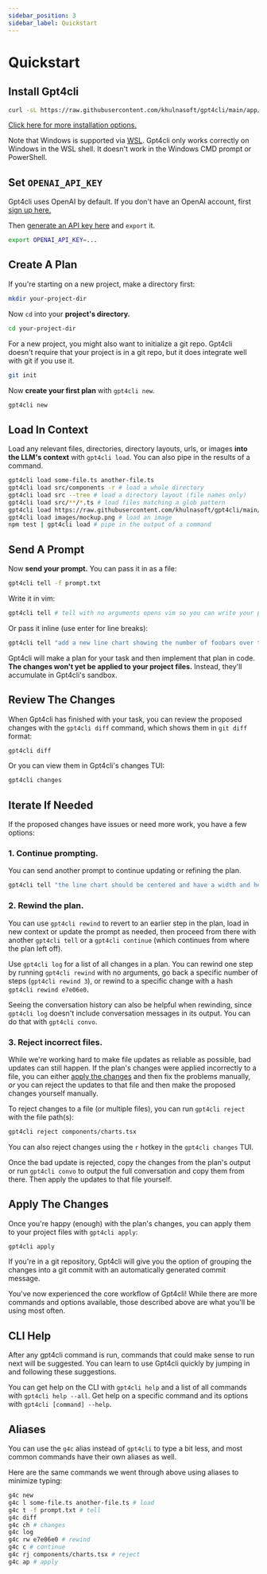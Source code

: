 ```yaml
---
sidebar_position: 3
sidebar_label: Quickstart
---
```


# Quickstart

## Install Gpt4cli

```bash
curl -sL https://raw.githubusercontent.com/khulnasoft/gpt4cli/main/app/cli/install.sh | bash
```

[Click here for more installation options.](./install.md)

Note that Windows is supported via [WSL](https://learn.microsoft.com/en-us/windows/wsl/about). Gpt4cli only works correctly on Windows in the WSL shell. It doesn't work in the Windows CMD prompt or PowerShell.


## Set `OPENAI_API_KEY`

Gpt4cli uses OpenAI by default. If you don't have an OpenAI account, first [sign up here.](https://platform.openai.com/signup)

Then [generate an API key here](https://platform.openai.com/account/api-keys) and `export` it.

```bash
export OPENAI_API_KEY=...
```

## Create A Plan

If you're starting on a new project, make a directory first:

```bash
mkdir your-project-dir
```

Now `cd` into your **project's directory.** 

```bash
cd your-project-dir
```

For a new project, you might also want to initialize a git repo. Gpt4cli doesn't require that your project is in a git repo, but it does integrate well with git if you use it.

```bash
git init
```

Now **create your first plan** with `gpt4cli new`.

```bash
gpt4cli new
```

## Load In Context

Load any relevant files, directories, directory layouts, urls, or images **into the LLM's context** with `gpt4cli load`. You can also pipe in the results of a command.

```bash
gpt4cli load some-file.ts another-file.ts
gpt4cli load src/components -r # load a whole directory
gpt4cli load src --tree # load a directory layout (file names only)
gpt4cli load src/**/*.ts # load files matching a glob pattern
gpt4cli load https://raw.githubusercontent.com/khulnasoft/gpt4cli/main/README.md # load the text content of a url
gpt4cli load images/mockup.png # load an image
npm test | gpt4cli load # pipe in the output of a command
```

## Send A Prompt

Now **send your prompt.** You can pass it in as a file:

```bash
gpt4cli tell -f prompt.txt
```

Write it in vim:

```bash
gpt4cli tell # tell with no arguments opens vim so you can write your prompt there
```

Or pass it inline (use enter for line breaks):

```bash
gpt4cli tell "add a new line chart showing the number of foobars over time to components/charts.tsx"
```

Gpt4cli will make a plan for your task and then implement that plan in code. **The changes won't yet be applied to your project files.** Instead, they'll accumulate in Gpt4cli's sandbox. 

## Review The Changes

When Gpt4cli has finished with your task, you can review the proposed changes with the `gpt4cli diff` command, which shows them in `git diff` format:

```bash
gpt4cli diff
```

Or you can view them in Gpt4cli's changes TUI:

```bash
gpt4cli changes
```

## Iterate If Needed

If the proposed changes have issues or need more work, you have a few options:

### 1. Continue prompting.

You can send another prompt to continue updating or refining the plan.

```bash
gpt4cli tell "the line chart should be centered and have a width and height of 80% of the screen"
```

### 2. Rewind the plan.

You can use `gpt4cli rewind` to revert to an earlier step in the plan, load in new context or update the prompt as needed, then proceed from there with another `gpt4cli tell` or a `gpt4cli continue` (which continues from where the plan left off).

Use `gpt4cli log` for a list of all changes in a plan. You can rewind one step by running `gpt4cli rewind` with no arguments, go back a specific number of steps (`gpt4cli rewind 3`), or rewind to a specific change with a hash `gpt4cli rewind e7e06e0`.

Seeing the conversation history can also be helpful when rewinding, since `gpt4cli log` doesn't include conversation messages in its output. You can do that with `gpt4cli convo`.

### 3. Reject incorrect files.

While we're working hard to make file updates as reliable as possible, bad updates can still happen. If the plan's changes were applied incorrectly to a file, you can either [apply the changes](#apply-the-changes) and then fix the problems manually, *or* you can reject the updates to that file and then make the proposed changes yourself manually. 

To reject changes to a file (or multiple files), you can run `gpt4cli reject` with the file path(s):

```bash
gpt4cli reject components/charts.tsx
```

You can also reject changes using the `r` hotkey in the `gpt4cli changes` TUI.

Once the bad update is rejected, copy the changes from the plan's output or run `gpt4cli convo` to output the full conversation and copy them from there. Then apply the updates to that file yourself.

## Apply The Changes

Once you're happy (enough) with the plan's changes, you can apply them to your project files with `gpt4cli apply`:

```bash
gpt4cli apply
```

If you're in a git repository, Gpt4cli will give you the option of grouping the changes into a git commit with an automatically generated commit message.

You've now experienced the core workflow of Gpt4cli! While there are more commands and options available, those described above are what you'll be using most often. 

## CLI Help

After any gpt4cli command is run, commands that could make sense to run next will be suggested. You can learn to use Gpt4cli quickly by jumping in and following these suggestions.

You can get help on the CLI with `gpt4cli help` and a list of all commands with `gpt4cli help --all`. Get help on a specific command and its options with `gpt4cli [command] --help`.

## Aliases

You can use the `g4c` alias instead of `gpt4cli` to type a bit less, and most common commands have their own aliases as well.

Here are the same commands we went through above using aliases to minimize typing:

```bash
g4c new
g4c l some-file.ts another-file.ts # load
g4c t -f prompt.txt # tell
g4c diff
g4c ch # changes
g4c log
g4c rw e7e06e0 # rewind
g4c c # continue
g4c rj components/charts.tsx # reject
g4c ap # apply
```